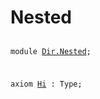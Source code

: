 # Nested

<pre class="highlight"><code class="juvix"><pre class="src-content"><span class="ju-keyword">module</span> <span id="Dir.Nested"><span class="annot"><a href="Dir.Nested.html#Dir.Nested" class="ju-code-link ju-module"><span class="annot"><a href="Dir.Nested.html#Dir.Nested" class="ju-code-link ju-module"><span class="ju-module"><span class="ju-module">Dir.Nested</span></span></a></span></a></span></span><span class="ju-delimiter">;</span><br/></pre></code></pre>

<pre class="highlight"><code class="juvix"><pre class="src-content"><span class="ju-keyword">axiom</span> <span id="Hi"><span class="annot"><a href="Dir.Nested.html#Hi" class="ju-code-link ju-axiom"><span class="annot"><a href="Dir.Nested.html#Hi" class="ju-code-link ju-axiom"><span class="ju-axiom">Hi</span></a></span></a></span></span> <span class="ju-keyword">:</span> <span class="ju-keyword">Type</span><span class="ju-delimiter">;</span></pre></code></pre>
